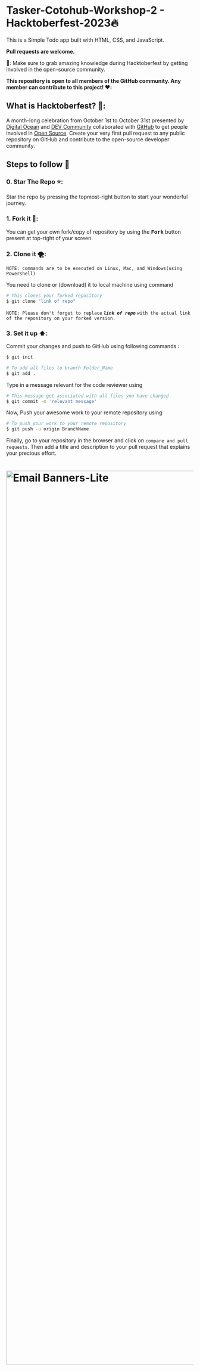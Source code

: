 # Tasker-Cotohub-Workshop-2 - Hacktoberfest-2023🔥

This is a Simple Todo app built with HTML, CSS, and JavaScript.
<br>

<b> Pull requests are welcome.</b>

🚀: Make sure to grab amazing knowledge during Hacktoberfest by getting involved in the open-source community.

<b>This repository is open to all members of the GitHub community. Any member can contribute to this project! ❤️:
</b>
## What is Hacktoberfest? 🤔:

A month-long celebration from October 1st to October 31st presented by [Digital Ocean](https://hacktoberfest.digitalocean.com/) and [DEV Community](https://dev.to/) collaborated with [GitHub](https://github.com/blog/2433-celebrate-open-source-this-october-with-hacktoberfest) to get people involved in [Open Source](https://github.com/open-source). Create your very first pull request to any public repository on GitHub and contribute to the open-source developer community.


## Steps to follow :scroll:

### 0. Star The Repo ⭐:

Star the repo by pressing the topmost-right button to start your wonderful journey.

### 1. Fork it 🍴:

You can get your own fork/copy of repository by using the <kbd><b>Fork</b></kbd></a></summary> button present at top-right of your screen.

### 2. Clone it 🌪️:

`NOTE: commands are to be executed on Linux, Mac, and Windows(using Powershell)`

You need to clone or (download) it to local machine using command

```sh
# This clones your forked repository
$ git clone "link of repo"
```

`NOTE: Please don't forget to replace` **_`link of repo`_** `with the actual link of the repository on your forked version.`

### 3. Set it up ⬆️:

Commit your changes and push to GitHub using following commands :

```sh
$ git init
```

```sh
# To add all files to branch Folder_Name
$ git add .
```

Type in a message relevant for the code reviewer using

```sh
# This message get associated with all files you have changed
$ git commit -m 'relevant message'
```

Now, Push your awesome work to your remote repository using

```sh
# To push your work to your remote repository
$ git push -u origin BranchName
```

Finally, go to your repository in the browser and click on `compare and pull requests`.
Then add a title and description to your pull request that explains your precious effort.

# <img width="2400" alt="Email Banners-Lite" src="https://user-images.githubusercontent.com/50301680/190843393-c1177849-7870-4c43-bd8b-02f680cf6e03.png">